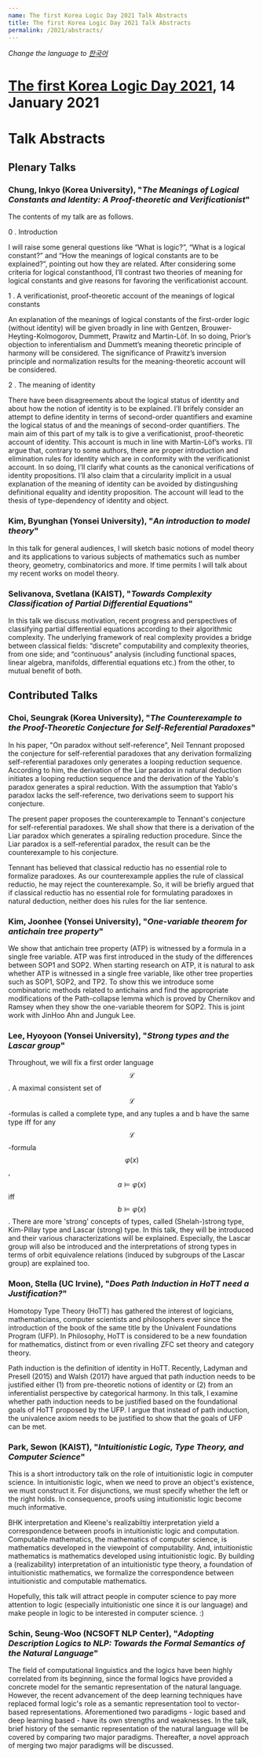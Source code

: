 ```yaml
---
name: The first Korea Logic Day 2021 Talk Abstracts
title: The first Korea Logic Day 2021 Talk Abstracts
permalink: /2021/abstracts/
---
```


_Change the language to [한국어](/kr/2021/)_

# [The first Korea Logic Day 2021](/2021/), 14 January 2021

# Talk Abstracts

## Plenary Talks

<p id="abstract-Chung-Inkyo"></p>

### Chung, Inkyo (Korea University), "_The Meanings of Logical Constants and Identity: A Proof-theoretic and Verificationist_"

The contents of my talk are as follows.

0 . Introduction

I will raise some general questions like “What is logic?”, “What is a logical constant?” and “How the meanings of logical constants are to be explained?”, pointing out how they are related. After considering some criteria for logical constanthood, I’ll contrast two theories of meaning for logical constants and give reasons for favoring the verificationist account.

1 . A verificationist, proof-theoretic account of the meanings of logical constants

An explanation of the meanings of logical constants of the first-order logic (without identity) will be given broadly in line with Gentzen, Brouwer-Heyting-Kolmogorov, Dummett, Prawitz and Martin-Löf. In so doing, Prior’s objection to inferentialism and Dummett’s meaning theoretic principle of harmony will be considered. The significance of Prawitz’s inversion principle and normalization results for the meaning-theoretic account will be considered.

2 . The meaning of identity

There have been disagreements about the logical status of identity and about how the notion of identity is to be explained. I’ll brifely consider an attempt to define identity in terms of second-order quantifiers and examine the logical status of and the meanings of second-order quantifiers. The main aim of this part of my talk is to give a verificationist, proof-theoretic account of identity. This account is much in line with Martin-Löf’s works. I’ll argue that, contrary to some authors, there are proper introduction and elimination rules for identity which are in conformity with the verificationist account. In so doing, I’ll clarify what counts as the canonical verifications of identity propositions. I’ll also claim that a circularity implicit in a usual explanation of the meaning of identity can be avoided by distingushing definitional equality and identity proposition. The account will lead to the thesis of type-dependency of identity and object.


<p id="abstract-Kim-Byunghan"></p>

### Kim, Byunghan (Yonsei University), "_An introduction to model theory_"

In this talk for general audiences, I will sketch basic notions of model theory and its applications to various subjects of mathematics such as number theory, geometry, combinatorics and more. If time permits I will talk about my recent works on model theory.

<p id="abstract-Selivanova-Svetlana"></p>

### Selivanova, Svetlana (KAIST), "_Towards Complexity Classification of Partial Differential Equations_"

In this talk we discuss motivation, recent progress and perspectives of classifying partial differential equations according to their algorithmic complexity. The underlying framework of real complexity provides a bridge between classical fields: “discrete” computability and complexity theories, from one side; and “continuous” analysis (including functional spaces, linear algebra, manifolds, differential equations etc.) from the other, to mutual benefit of both.

## Contributed Talks

<p id="abstract-Choi-Seungrak"></p>

### Choi, Seungrak (Korea University), "_The Counterexample to the Proof-Theoretic Conjecture for Self-Referential Paradoxes_"

In his paper, "On paradox without self-reference", Neil Tennant proposed the conjecture for self-referential paradoxes that any derivation formalizing self-referential paradoxes only generates a looping reduction sequence. According to him, the derivation of the Liar paradox in natural deduction initiates a looping reduction sequence and the derivation of the Yablo's paradox generates a spiral reduction. With the assumption that Yablo's paradox lacks the self-reference, two derivations seem to support his conjecture. 

The present paper proposes the counterexample to Tennant's conjecture for self-referential paradoxes. We shall show that there is a derivation of the Liar paradox which generates a spiraling reduction procedure. Since the Liar paradox is a self-referential paradox, the result can be the counterexample to his conjecture. 

Tennant has believed that classical reductio has no essential role to formalize paradoxes. As our counterexample applies the rule of classical reductio, he may reject the counterexample. So, it will be briefly argued that if classical reductio has no essential role for formulating paradoxes in natural deduction, neither does his rules for the liar sentence.

<p id="abstract-Kim-Joonhee"></p>

### Kim, Joonhee (Yonsei University), "_One-variable theorem for antichain tree property_"

We show that antichain tree property (ATP) is witnessed by a formula in a single free variable. ATP was first introduced in the study of the differences between SOP1 and SOP2. When starting research on ATP, it is natural to ask whether ATP is witnessed in a single free variable, like other tree properties such as SOP1, SOP2, and TP2. To show this we introduce some combinatoric methods related to antichains and find the appropriate modifications of the Path-collapse lemma which is proved by Chernikov and Ramsey when they show the one-variable theorem for SOP2. This is joint work with JinHoo Ahn and Junguk Lee.   

<p id="abstract-Lee-Hyoyoon"></p>

### Lee, Hyoyoon (Yonsei University), "_Strong types and the Lascar group_"

Throughout, we will fix a first order language $$\mathcal{L}$$. A maximal consistent set of $$\mathcal{L}$$-formulas is called a complete type, and any tuples a and b have the same type iff for any $$\mathcal{L}$$-formula $$\varphi(x)$$, $$a \models \varphi(x)$$ iff $$b \models \varphi(x)$$. There are more 'strong' concepts of types, called (Shelah-)strong type, Kim-Pillay type and Lascar (strong) type. In this talk, they will be introduced and their various characterizations will be explained. Especially, the Lascar group will also be introduced and the interpretations of strong types in terms of orbit equivalence relations (induced by subgroups of the Lascar group) are explained too.  


<p id="abstract-Moon-Stella"></p>

### Moon, Stella (UC Irvine), "_Does Path Induction in HoTT need a Justification?_" 

Homotopy Type Theory (HoTT) has gathered the interest of logicians, mathematicians, computer scientists and philosophers ever since the introduction of the book of the same title by the Univalent Foundations Program (UFP). In Philosophy, HoTT is considered to be a new foundation for mathematics, distinct from or even rivalling ZFC set theory and category theory.

Path induction is the definition of identity in HoTT. Recently, Ladyman and Presell (2015) and Walsh (2017) have argued that path induction needs to be justified either (1) from pre-theoretic notions of identity or (2) from an inferentialist perspective by categorical harmony. In this talk, I examine whether path induction needs to be justified based on the foundational goals of HoTT proposed by the UFP. I argue that instead of path induction, the univalence axiom needs to be justified to show that the goals of UFP can be met.

<p id="abstract-Park-Sewon"></p>

### Park, Sewon (KAIST), "_Intuitionistic Logic, Type Theory, and Computer Science_"

This is a short introductory talk on the role of intuitionistic logic in computer science. In intuitionistic logic, when we need to prove an object's existence, we must construct it. For disjunctions, we must specify whether the left or the right holds. In consequence, proofs using intuitionistic logic become much informative.
 

BHK interpretation and Kleene's realizabiltiy interpretation yield a correspondence between proofs in intuitionistic logic and computation. Computable mathematics, the mathematics of computer science, is mathematics developed in the viewpoint of computability. And, intuitionistic mathematics is mathematics developed using intuitionistic logic. By building a (realizability) interpretation of an intuitionistic type theory, a foundation of intuitionistic mathematics, we formalize the correspondence between intuitionistic and computable mathematics. 

Hopefully, this talk will attract people in computer science to pay more attention to logic (especially intuitionistic one since it is our language) and make people in logic to be interested in computer science. :)


<p id="abstract-Schin-Seung-Woo"></p>

### Schin, Seung-Woo (NCSOFT NLP Center), "_Adopting Description Logics to NLP: Towards the Formal Semantics of the Natural Language_" 

The field of computational linguistics and the logics have been highly correlated from its beginning, since the formal logics have provided a concrete model for the semantic representation of the natural language. However, the recent advancement of the deep learning techniques have replaced formal logic's role as a semantic representation tool to vector-based representations. Aforementioned two paradigms - logic based and deep learning based - have its own strengths and weaknesses. In the talk, brief history of the semantic representation of the natural language will be covered by comparing two major paradigms. Thereafter, a novel approach of merging two major paradigms will be discussed.
